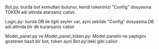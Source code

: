 Bot.py:
burda bot komutlari bulunur, kendi tokeninizi "Config" dosyasina TOKEN adi altinda atarsaniz calisir.

Logic.py:
burda DB ile ilgili seyler var, ayni sekilde "Config" dosyasina DB adi altinda bir db kurarsaniz calisir

Model_panel.py ve Model_panel_token.py:
Model panelin ne yaptigini gosteren basit bir bot, token ayni Bot.py'deki gibi calisir
